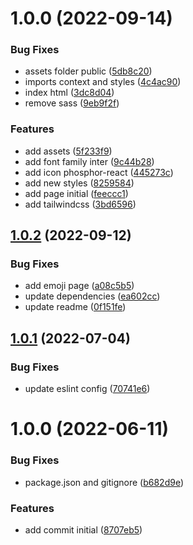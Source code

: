 # 1.0.0 (2022-09-14)


### Bug Fixes

* assets folder public ([5db8c20](https://github.com/ialexanderbrito/duo/commit/5db8c20d29633a205cbaeeb88e5f4871df85e91e))
* imports context and styles ([4c4ac90](https://github.com/ialexanderbrito/duo/commit/4c4ac906cc4994ceb04cadebbcf0013dad9dc4a8))
* index html ([3dc8d04](https://github.com/ialexanderbrito/duo/commit/3dc8d04f7a342f6f50876c0c5958c12e5797289b))
* remove sass ([9eb9f2f](https://github.com/ialexanderbrito/duo/commit/9eb9f2f9e6d374ec359b00685ab93435508220ef))


### Features

* add assets ([5f233f9](https://github.com/ialexanderbrito/duo/commit/5f233f902b38a9d159a10a56f5fef5cfd7f5bf73))
* add font family inter ([9c44b28](https://github.com/ialexanderbrito/duo/commit/9c44b286dea7ce4d65a74456b952e48535d6509f))
* add icon phosphor-react ([445273c](https://github.com/ialexanderbrito/duo/commit/445273ce60fb31e6928bebf5f5006e4e087f8d62))
* add new styles ([8259584](https://github.com/ialexanderbrito/duo/commit/825958492bdb0a5d63f00654dcef7648d44ec862))
* add page initial ([feeccc1](https://github.com/ialexanderbrito/duo/commit/feeccc167a20085c14a9abbf9891ea4d684cd189))
* add tailwindcss ([3bd6596](https://github.com/ialexanderbrito/duo/commit/3bd65962d0e7487e13643156a1a33f642e7ff2fd))

## [1.0.2](https://github.com/alxUI/boilerplate-vite/compare/v1.0.1...v1.0.2) (2022-09-12)


### Bug Fixes

* add emoji page ([a08c5b5](https://github.com/alxUI/boilerplate-vite/commit/a08c5b50ff8df980a854e6a30fff3e10b1b239e7))
* update dependencies ([ea602cc](https://github.com/alxUI/boilerplate-vite/commit/ea602cca8ed5c19a313fb09d98864a4cebf6388a))
* update readme ([0f151fe](https://github.com/alxUI/boilerplate-vite/commit/0f151fe5f6e085b3061bba03f29e364c73efceed))

## [1.0.1](https://github.com/alxUI/boilerplate-vite/compare/v1.0.0...v1.0.1) (2022-07-04)


### Bug Fixes

* update eslint config ([70741e6](https://github.com/alxUI/boilerplate-vite/commit/70741e674ac6c9d5f64a588a8fe8d5ebbd3b4eb6))

# 1.0.0 (2022-06-11)


### Bug Fixes

* package.json and gitignore ([b682d9e](https://github.com/alxUI/boilerplate-vite/commit/b682d9ee4d5521390a2050ae803628c984ca196a))


### Features

* add commit initial ([8707eb5](https://github.com/alxUI/boilerplate-vite/commit/8707eb5539fdc09b52db5a285350e4444c14c830))
